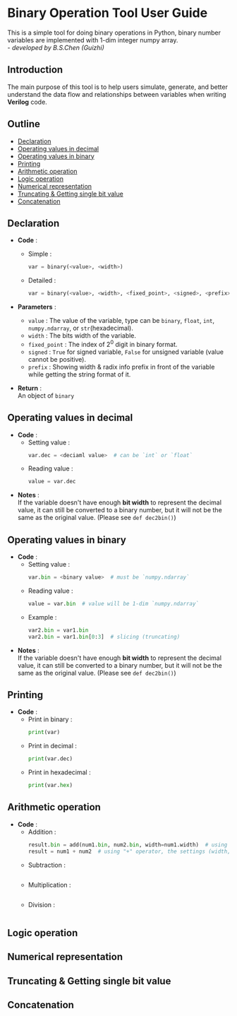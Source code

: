 <!-- BSChen (Guizhi) -->
# Binary Operation Tool User Guide
This is a simple tool for doing binary operations in Python,
binary number variables are implemented with 1-dim integer numpy array. </br>
\- *developed by B.S.Chen (Guizhi)*


## Introduction
The main purpose of this tool is to help users simulate, generate,
and better understand the data flow and relationships between variables
when writing **Verilog** code.


## Outline
- [Declaration](#declaration)
- [Operating values in decimal](#operating-values-in-decimal)
- [Operating values in binary](#operating-values-in-binary)
- [Printing](#printing)
- [Arithmetic operation](#arithmetic-operation)
- [Logic operation](#logic-operation)
- [Numerical representation](#numerical-representation)
- [Truncating & Getting single bit value](#truncating--getting-single-bit-value)
- [Concatenation](#concatenation)


## Declaration
- **Code** :
    - Simple :
        ```py
        var = binary(<value>, <width>)
        ```
    - Detailed :
        ```py
        var = binary(<value>, <width>, <fixed_point>, <signed>, <prefix>)
        ```
    
- **Parameters** :
    - `value` : The value of the variable, type can be `binary`, `float`, `int`, `numpy.ndarray`, or `str`(hexadecimal).
    - `width` : The bits width of the variable.
    - `fixed_point` : The index of $2^0$ digit in binary format.
    - `signed` : `True` for signed variable, `False` for unsigned variable (value cannot be positive).
    - `prefix` : Showing width & radix info prefix in front of the variable while getting the string format of it.
- **Return** :</br>
    An object of `binary`


## Operating values in decimal
- **Code** :
    - Setting value :
        ```py
        var.dec = <deciaml value>  # can be `int` or `float`
        ```
    - Reading value :
        ```py
        value = var.dec
        ```
- **Notes** : </br>
    If the variable doesn't have enough **bit width** to represent the decimal value,
    it can still be converted to a binary number, but it will not be the same as the original value. (Please see `def dec2bin()`)


## Operating values in binary
- **Code** :
    - Setting value :
        ```py
        var.bin = <binary value>  # must be `numpy.ndarray`
        ```
    - Reading value :
        ```py
        value = var.bin  # value will be 1-dim `numpy.ndarray`
        ```
    - Example :
        ```py
        var2.bin = var1.bin
        var2.bin = var1.bin[0:3]  # slicing (truncating)
        ```
- **Notes** : </br>
    If the variable doesn't have enough **bit width** to represent the decimal value,
    it can still be converted to a binary number, but it will not be the same as the original value. (Please see `def dec2bin()`)



## Printing
- **Code** :
    - Print in binary :
        ```py
        print(var)
        ```
    - Print in decimal :
        ```py
        print(var.dec)
        ```
    - Print in hexadecimal :
        ```py
        print(var.hex)
        ```


## Arithmetic operation
- **Code** :
    - Addition :
        ```py
        result.bin = add(num1.bin, num2.bin, width=num1.width)  # using basic add function
        result = num1 + num2  # using "+" operator, the settings (width, signed..) depends on `num1`
        ```
    - Subtraction :
        ```py
        ```
    - Multiplication :
        ```py
        ```
    - Division :
        ```py
        ```


## Logic operation



## Numerical representation



## Truncating & Getting single bit value



## Concatenation


